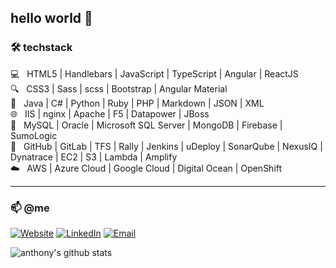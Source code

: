 ## hello world 👋 

### 🛠 techstack

💻 &nbsp; HTML5 | Handlebars | JavaScript | TypeScript | Angular | ReactJS  
🔍 &nbsp; CSS3 | Sass | scss | Bootstrap | Angular Material  
🔌 &nbsp; Java | C# | Python | Ruby | PHP | Markdown | JSON | XML  
🌐 &nbsp; IIS | nginx | Apache | F5 | Datapower | JBoss  
💾 &nbsp; MySQL | Oracle | Microsoft SQL Server | MongoDB | Firebase | SumoLogic  
🔧 &nbsp; GitHub | GitLab | TFS | Rally | Jenkins | uDeploy | SonarQube | NexusIQ | Dynatrace | EC2 | S3 | Lambda | Amplify  
☁️ &nbsp; AWS | Azure Cloud | Google Cloud | Digital Ocean | OpenShift  

---

### 📫 @me

<a href="https://brignano.io/"><img alt="Website" src="https://img.shields.io/badge/Website-brignano.io-blue?style=flat-square&logo=google-chrome"></a>
<a href="https://www.linkedin.com/in/brignano/"><img alt="LinkedIn" src="https://img.shields.io/badge/LinkedIn-brignano-blue?style=flat-square&logo=linkedin"></a>
<a href="mailto:anthonybrignano@gmail.com"><img alt="Email" src="https://img.shields.io/badge/Email-anthonybrignano@gmail.com-blue?style=flat-square&logo=gmail"></a>

![anthony's github stats](https://github-readme-stats.vercel.app/api?username=brignano&count_private=true&hide_title=true)
